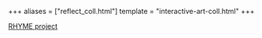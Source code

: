 +++
aliases = ["reflect_coll.html"]
template = "interactive-art-coll.html"
+++

[RHYME project](http://www.rhyme.no)


<!-- break -->

